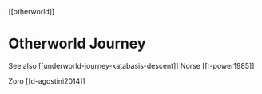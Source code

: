 [[otherworld]]
# Otherworld Journey
See also [[underworld-journey-katabasis-descent]]
Norse [[r-power1985]]


Zoro [[d-agostini2014]]